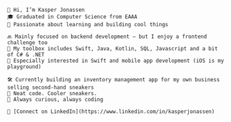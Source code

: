 	👋 Hi, I’m Kasper Jonassen
	🎓 Graduated in Computer Science from EAAA
	🧠 Passionate about learning and building cool things

	🔙 Mainly focused on backend development – but I enjoy a frontend challenge too
	🧰 My toolbox includes Swift, Java, Kotlin, SQL, Javascript and a bit of C# & .NET
	📱 Especially interested in Swift and mobile app development (iOS is my playground)

 	🛠️ Currently building an inventory management app for my own business selling second-hand sneakers
	🧦 Neat code. Cooler sneakers.
	🐸 Always curious, always coding

	💼 [Connect on LinkedIn](https://www.linkedin.com/in/kasperjonassen)


<!---
kappertherapper/kappertherapper is a ✨ special ✨ repository because its `README.md` (this file) appears on your GitHub profile.
You can click the Preview link to take a look at your changes.
--->
